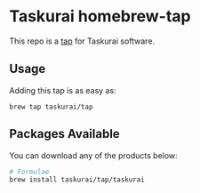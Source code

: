 # Taskurai homebrew-tap

This repo is a [tap](https://docs.brew.sh/Taps) for Taskurai software.

## Usage

Adding this tap is as easy as:

```
brew tap taskurai/tap
```

## Packages Available

You can download any of the products below:

```sh
# Formulae
brew install taskurai/tap/taskurai
```